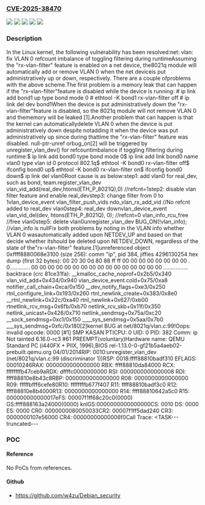 ### [CVE-2025-38470](https://cve.mitre.org/cgi-bin/cvename.cgi?name=CVE-2025-38470)
![](https://img.shields.io/static/v1?label=Product&message=Linux&color=blue)
![](https://img.shields.io/static/v1?label=Version&message=&color=brightgreen)
![](https://img.shields.io/static/v1?label=Version&message=2.6.36%20&color=brightgreen)
![](https://img.shields.io/static/v1?label=Version&message=ad1afb00393915a51c21b1ae8704562bf036855f%20&color=brightgreen)
![](https://img.shields.io/static/v1?label=Vulnerability&message=n%2Fa&color=blue)

### Description

In the Linux kernel, the following vulnerability has been resolved:net: vlan: fix VLAN 0 refcount imbalance of toggling filtering during runtimeAssuming the "rx-vlan-filter" feature is enabled on a net device, the8021q module will automatically add or remove VLAN 0 when the net deviceis put administratively up or down, respectively. There are a couple ofproblems with the above scheme.The first problem is a memory leak that can happen if the "rx-vlan-filter"feature is disabled while the device is running: # ip link add bond1 up type bond mode 0 # ethtool -K bond1 rx-vlan-filter off # ip link del dev bond1When the device is put administratively down the "rx-vlan-filter"feature is disabled, so the 8021q module will not remove VLAN 0 and thememory will be leaked [1].Another problem that can happen is that the kernel can automaticallydelete VLAN 0 when the device is put administratively down despite notadding it when the device was put administratively up since during thattime the "rx-vlan-filter" feature was disabled. null-ptr-unref orbug_on[2] will be triggered by unregister_vlan_dev() for refcountimbalance if toggling filtering during runtime:$ ip link add bond0 type bond mode 0$ ip link add link bond0 name vlan0 type vlan id 0 protocol 802.1q$ ethtool -K bond0 rx-vlan-filter off$ ifconfig bond0 up$ ethtool -K bond0 rx-vlan-filter on$ ifconfig bond0 down$ ip link del vlan0Root cause is as below:step1: add vlan0 for real_dev, such as bond, team.register_vlan_dev    vlan_vid_add(real_dev,htons(ETH_P_8021Q),0) //refcnt=1step2: disable vlan filter feature and enable real_devstep3: change filter from 0 to 1vlan_device_event    vlan_filter_push_vids        ndo_vlan_rx_add_vid //No refcnt added to real_dev vlan0step4: real_dev downvlan_device_event    vlan_vid_del(dev, htons(ETH_P_8021Q), 0); //refcnt=0        vlan_info_rcu_free //free vlan0step5: delete vlan0unregister_vlan_dev    BUG_ON(!vlan_info); //vlan_info is nullFix both problems by noting in the VLAN info whether VLAN 0 wasautomatically added upon NETDEV_UP and based on that decide whether itshould be deleted upon NETDEV_DOWN, regardless of the state of the"rx-vlan-filter" feature.[1]unreferenced object 0xffff8880068e3100 (size 256):  comm "ip", pid 384, jiffies 4296130254  hex dump (first 32 bytes):    00 20 30 0d 80 88 ff ff 00 00 00 00 00 00 00 00  . 0.............    00 00 00 00 00 00 00 00 00 00 00 00 00 00 00 00  ................  backtrace (crc 81ce31fa):    __kmalloc_cache_noprof+0x2b5/0x340    vlan_vid_add+0x434/0x940    vlan_device_event.cold+0x75/0xa8    notifier_call_chain+0xca/0x150    __dev_notify_flags+0xe3/0x250    rtnl_configure_link+0x193/0x260    rtnl_newlink_create+0x383/0x8e0    __rtnl_newlink+0x22c/0xa40    rtnl_newlink+0x627/0xb00    rtnetlink_rcv_msg+0x6fb/0xb70    netlink_rcv_skb+0x11f/0x350    netlink_unicast+0x426/0x710    netlink_sendmsg+0x75a/0xc20    __sock_sendmsg+0xc1/0x150    ____sys_sendmsg+0x5aa/0x7b0    ___sys_sendmsg+0xfc/0x180[2]kernel BUG at net/8021q/vlan.c:99!Oops: invalid opcode: 0000 [#1] SMP KASAN PTICPU: 0 UID: 0 PID: 382 Comm: ip Not tainted 6.16.0-rc3 #61 PREEMPT(voluntary)Hardware name: QEMU Standard PC (i440FX + PIIX, 1996),BIOS rel-1.13.0-0-gf21b5a4aeb02-prebuilt.qemu.org 04/01/2014RIP: 0010:unregister_vlan_dev (net/8021q/vlan.c:99 (discriminator 1))RSP: 0018:ffff88810badf310 EFLAGS: 00010246RAX: 0000000000000000 RBX: ffff88810da84000 RCX: ffffffffb47ceb9aRDX: dffffc0000000000 RSI: 0000000000000008 RDI: ffff88810e8b43c8RBP: 0000000000000000 R08: 0000000000000000 R09: fffffbfff6cefe80R10: ffffffffb677f407 R11: ffff88810badf3c0 R12: ffff88810e8b4000R13: 0000000000000000 R14: ffff88810642a5c0 R15: 000000000000017eFS:  00007f1ff68c20c0(0000) GS:ffff888163a24000(0000) knlGS:0000000000000000CS:  0010 DS: 0000 ES: 0000 CR0: 0000000080050033CR2: 00007f1ff5dad240 CR3: 0000000107e56000 CR4: 00000000000006f0Call Trace: <TASK---truncated---

### POC

#### Reference
No PoCs from references.

#### Github
- https://github.com/w4zu/Debian_security

